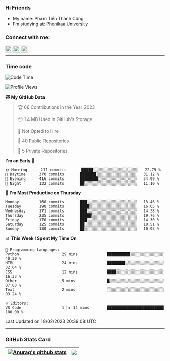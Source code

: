 ### Hi Friends

- My name: Phạm Tiến Thành Công
- I'm studying at: [Phenikaa University]


### Connect with me:
[<img align="left" alt="PhamTienThanhCong | Facebook" width="22px" src="https://upload.wikimedia.org/wikipedia/commons/thumb/1/16/Facebook-icon-1.png/640px-Facebook-icon-1.png" />][facebook]
[<img align="left" alt="PhamTienThanhCong | Zalo" width="22px" src="https://www.anphatpc.com.vn/template/anphat_2020v2/images/icon-zalo.jpg" />][zalo]
[<img align="left" alt="PhamTienThanhCong | LinkedIn" width="22px" src="https://cdn3.iconfinder.com/data/icons/inficons/512/linkedin.png" />][linkedin]

<br />

---

### Time code

<!--START_SECTION:waka-->
![Code Time](http://img.shields.io/badge/Code%20Time-878%20hrs%2026%20mins-blue)

![Profile Views](http://img.shields.io/badge/Profile%20Views-7-blue)

**🐱 My GitHub Data** 

> 🏆 66 Contributions in the Year 2023
 > 
> 📦 1.4 MB Used in GitHub's Storage 
 > 
> 🚫 Not Opted to Hire
 > 
> 📜 40 Public Repositories 
 > 
> 🔑 5 Private Repositories  
 > 
**I'm an Early 🐤** 

```text
🌞 Morning      271 commits       █████░░░░░░░░░░░░░░░░░░░░   22.79 % 
🌆 Daytime      370 commits       ███████░░░░░░░░░░░░░░░░░░   31.12 % 
🌃 Evening      416 commits       ████████░░░░░░░░░░░░░░░░░   34.99 % 
🌙 Night        132 commits       ██░░░░░░░░░░░░░░░░░░░░░░░   11.10 % 

```
📅 **I'm Most Productive on Thursday** 

```text
Monday         160 commits       ███░░░░░░░░░░░░░░░░░░░░░░   13.46 % 
Tuesday        198 commits       ████░░░░░░░░░░░░░░░░░░░░░   16.65 % 
Wednesday      171 commits       ███░░░░░░░░░░░░░░░░░░░░░░   14.38 % 
Thursday       235 commits       █████░░░░░░░░░░░░░░░░░░░░   19.76 % 
Friday         170 commits       ███░░░░░░░░░░░░░░░░░░░░░░   14.30 % 
Saturday       125 commits       ██░░░░░░░░░░░░░░░░░░░░░░░   10.51 % 
Sunday         130 commits       ██░░░░░░░░░░░░░░░░░░░░░░░   10.93 % 

```


📊 **This Week I Spent My Time On** 

```text
💬 Programming Languages: 
Python                   29 mins             ██████████░░░░░░░░░░░░░░░   40.30 % 
HTML                     24 mins             ████████░░░░░░░░░░░░░░░░░   32.64 % 
CSS                      12 mins             ████░░░░░░░░░░░░░░░░░░░░░   16.33 % 
Other                    5 mins              █░░░░░░░░░░░░░░░░░░░░░░░░   07.03 % 
Text                     2 mins              ░░░░░░░░░░░░░░░░░░░░░░░░░   03.24 % 

🔥 Editors: 
VS Code                  1 hr 14 mins        █████████████████████████   100.00 % 

```


 Last Updated on 18/02/2023 20:39:08 UTC
<!--END_SECTION:waka-->

---

### GitHub Stats Card

| <a href="https://github.com/phamtienthanhcong"><img align="center" src="https://github-readme-stats.vercel.app/api?username=PhamTienThanhCong&show_icons=true&include_all_commits=true&theme=buefy&hide_border=true&theme=ocean_dark" alt="Anurag's github stats" /></a> | <a href="https://github.com/phamtienthanhcong"><img align="center" src="https://github-readme-stats.vercel.app/api/top-langs/?username=PhamTienThanhCong&layout=compact&theme=buefy&hide_border=true&theme=ocean_dark" /></a> |
| ------------- | ------------- |

[Phenikaa University]: https://phenikaa-uni.edu.vn/vi
[facebook]: https://www.facebook.com/phamtienthanhcong
[linkedin]: https://linkedin.com/in/phamtienthanhcong
[zalo]: https://zalo.me/0396396332
[tiktok]: https://www.tiktok.com/@phamtienthanhcong
[web]: https://github.com/PhamTienThanhCong/web_dev
[min project]: https://github.com/PhamTienThanhCong/Project-Of-Web
[c and cpp]: https://github.com/PhamTienThanhCong/Code_C_and_Cpro
[python]: https://github.com/PhamTienThanhCong/Python_beginer
